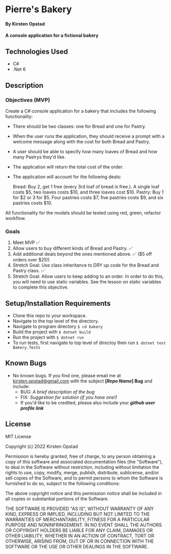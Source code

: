 # Pierre's Bakery

#### By Kirsten Opstad 

#### A console application for a fictional bakery

## Technologies Used

* C#
* .Net 6

## Description

### Objectives (MVP)

Create a C# console application for a bakery that includes the following functionality:

* There should be two classes: one for Bread and one for Pastry.

* When the user runs the application, they should receive a prompt with a welcome message along with the cost for both Bread and Pastry.

* A user should be able to specify how many loaves of Bread and how many Pastrys they'd like.

*  The application will return the total cost of the order.

* The application will account for the following deals:

  Bread: Buy 2, get 1 free (every 3rd loaf of bread is free.). A single loaf costs $5, two loaves costs $10, and three loaves cost $10.
  Pastry: Buy 1 for $2 or 3 for $5. Four pastries costs $7, five pastries costs $9, and six pastries costs $10.

All functionality for the models should be tested using red, green, refactor workflow.

<!-- [x] Screenshots

![Screenshots](https://external-content.duckduckgo.com/iu/?u=https%3A%2F%2Ftse1.mm.bing.net%2Fth%3Fid%3DOIP.03bZmDGXaBhBYyxxp3Ls3gHaEA%26pid%3DApi&f=1&ipt=e980d57210242747a51c41421e1f09a6de3b1fdaeaadd297496787bb64e80c88&ipo=images) -->

<!-- [Link to operational site](http://www.kirstenopstad.github.com/<REPOSITORY NAME>) -->

### Goals
1. Meet MVP ✅
2. Allow users to buy different kinds of Bread and Pastry. ✅
3. Add additional deals beyond the ones mentioned above. ✅ ($5 off orders over $25!)
4. Stretch Goal: Use class inheritance to DRY up code for the Bread and Pastry class. ✅
5. Stretch Goal: Allow users to keep adding to an order. In order to do this, you will need to use static variables. See the lesson on static variables to complete this objective.

## Setup/Installation Requirements

* Clone this repo to your workspace.
* Navigate to the top level of the directory.
* Navigate to program directory ``` $ cd bakery ```
* Build the project with ``` $ dotnet build ```
* Run the project with ``` $ dotnet run ```
* To run tests, first navigate to top level of directoy then run ``` $ dotnet test Bakery.Tests ```

## Known Bugs

* No known bugs. If you find one, please email me at kirsten.opstad@gmail.com with the subject **[_Repo Name_] Bug** and include:
  * BUG: _A brief description of the bug_
  * FIX: _Suggestion for solution (if you have one!)_
  * If you'd like to be credited, please also include your **_github user profile link_**

## License
<!-- [Choose License](https://choosealicense.com/) -->

MIT License

Copyright (c) 2022 Kirsten Opstad

Permission is hereby granted, free of charge, to any person obtaining a copy of this software and associated documentation files (the "Software"), to deal in the Software without restriction, including without limitation the rights to use, copy, modify, merge, publish, distribute, sublicense, and/or sell copies of the Software, and to permit persons to whom the Software is furnished to do so, subject to the following conditions:

The above copyright notice and this permission notice shall be included in all copies or substantial portions of the Software.

THE SOFTWARE IS PROVIDED "AS IS", WITHOUT WARRANTY OF ANY KIND, EXPRESS OR IMPLIED, INCLUDING BUT NOT LIMITED TO THE WARRANTIES OF MERCHANTABILITY, FITNESS FOR A PARTICULAR PURPOSE AND NONINFRINGEMENT. IN NO EVENT SHALL THE AUTHORS OR COPYRIGHT HOLDERS BE LIABLE FOR ANY CLAIM, DAMAGES OR OTHER LIABILITY, WHETHER IN AN ACTION OF CONTRACT, TORT OR OTHERWISE, ARISING FROM, OUT OF OR IN CONNECTION WITH THE SOFTWARE OR THE USE OR OTHER DEALINGS IN THE SOFTWARE.
